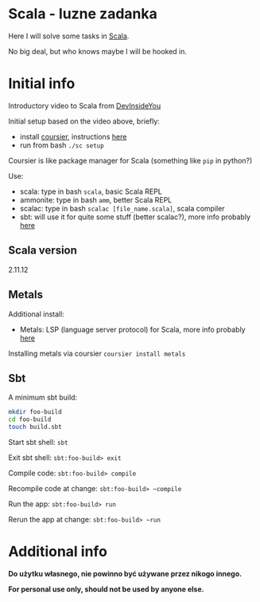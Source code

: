 # Scala - luzne zadanka

Here I will solve some tasks in [Scala](https://en.wikipedia.org/wiki/Scala_(programming_language)).

No big deal, but who knows maybe I will be hooked in.

# Initial info

Introductory video to Scala from [DevInsideYou](https://www.youtube.com/watch?v=-xRfJcwhy7A)

Initial setup based on the video above, briefly:
- install [coursier](https://github.com/coursier/coursier), instructions [here](https://get-coursier.io/docs/cli-installation)
- run from bash `./sc setup`

Coursier is like package manager for Scala (something like `pip` in python?)

Use:
- scala: type in bash `scala`, basic Scala REPL
- ammonite: type in bash `amm`, better Scala REPL
- scalac: type in bash `scalac [file_name.scala]`, scala compiler
- sbt: will use it for quite some stuff (better scalac?), more info probably [here](https://www.scala-sbt.org/)

## Scala version

2.11.12

## Metals

Additional install:
- Metals: LSP (language server protocol) for Scala, more info probably [here](https://scalameta.org/metals/)

Installing metals via coursier `coursier install metals`

## Sbt

A minimum sbt build:

```bash
mkdir foo-build
cd foo-build
touch build.sbt
```

Start sbt shell: `sbt`

Exit sbt shell: `sbt:foo-build> exit`

Compile code: `sbt:foo-build> compile`

Recompile code at change: `sbt:foo-build> ~compile`

Run the app: `sbt:foo-build> run`

Rerun the app at change: `sbt:foo-build> ~run`

# Additional info

**Do użytku własnego, nie powinno być używane przez nikogo innego.**

**For personal use only, should not be used by anyone else.**
